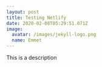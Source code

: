 ```yaml
---
layout: post
title: Testing Netlify
date: 2020-02-08T05:29:51.071Z
image:
  avatar: /images/jekyll-logo.png
  name: Emmet
---
```

This is a description
